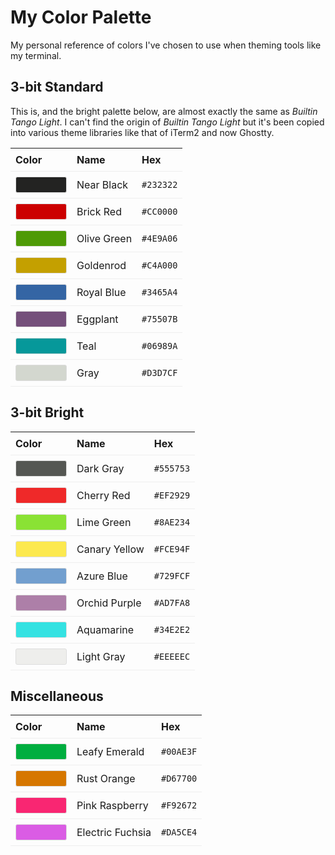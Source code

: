 # My Color Palette

My personal reference of colors I've chosen to use when theming tools like my terminal.


## 3-bit Standard

This is, and the bright palette below, are almost exactly the same as *Builtin Tango Light*. I can't find the origin of
*Builtin Tango Light* but it's been copied into various theme libraries like that of iTerm2 and now Ghostty. 

<table style="width:100%; border-collapse:collapse; table-layout:fixed;">
  <thead>
    <tr style="border-bottom:1px solid #EEE;">
      <th style="text-align:left; padding:8px;">Color</th>
      <th style="text-align:left; padding:8px;">Name</th>
      <th style="text-align:left; padding:8px;">Hex</th>
    </tr>
  </thead>
  <tbody>
    <tr style="border-bottom:1px solid #EEE;">
      <td style="padding:8px;">
        <div style="background:#232322; width:80px; height:24px; border:1px solid #DDD; border-radius:3px;"></div>
      </td>
      <td style="padding:8px;">Near Black</td>
      <td style="padding:8px;"><code>#232322</code></td>
    </tr>
    <tr style="border-bottom:1px solid #EEE;">
      <td style="padding:8px;">
        <div style="background:#CC0000; width:80px; height:24px; border:1px solid #DDD; border-radius:3px;"></div>
      </td>
      <td style="padding:8px;">Brick Red</td>
      <td style="padding:8px;"><code>#CC0000</code></td>
    </tr>
    <tr style="border-bottom:1px solid #EEE;">
      <td style="padding:8px;">
        <div style="background:#4E9A06; width:80px; height:24px; border:1px solid #DDD; border-radius:3px;"></div>
      </td>
      <td style="padding:8px;">Olive Green</td>
      <td style="padding:8px;"><code>#4E9A06</code></td>
    </tr>
    <tr style="border-bottom:1px solid #EEE;">
      <td style="padding:8px;">
        <div style="background:#C4A000; width:80px; height:24px; border:1px solid #DDD; border-radius:3px;"></div>
      </td>
      <td style="padding:8px;">Goldenrod</td>
      <td style="padding:8px;"><code>#C4A000</code></td>
    </tr>
    <tr style="border-bottom:1px solid #EEE;">
      <td style="padding:8px;">
        <div style="background:#3465A4; width:80px; height:24px; border:1px solid #DDD; border-radius:3px;"></div>
      </td>
      <td style="padding:8px;">Royal Blue</td>
      <td style="padding:8px;"><code>#3465A4</code></td>
    </tr>
    <tr style="border-bottom:1px solid #EEE;">
      <td style="padding:8px;">
        <div style="background:#75507B; width:80px; height:24px; border:1px solid #DDD; border-radius:3px;"></div>
      </td>
      <td style="padding:8px;">Eggplant</td>
      <td style="padding:8px;"><code>#75507B</code></td>
    </tr>
    <tr style="border-bottom:1px solid #EEE;">
      <td style="padding:8px;">
        <div style="background:#06989A; width:80px; height:24px; border:1px solid #DDD; border-radius:3px;"></div>
      </td>
      <td style="padding:8px;">Teal</td>
      <td style="padding:8px;"><code>#06989A</code></td>
    </tr>
    <tr style="border-bottom:1px solid #EEE;">
      <td style="padding:8px;">
        <div style="background:#D3D7CF; width:80px; height:24px; border:1px solid #DDD; border-radius:3px;"></div>
      </td>
      <td style="padding:8px;">Gray</td>
      <td style="padding:8px;"><code>#D3D7CF</code></td>
    </tr>
  </tbody>
</table>


## 3-bit Bright

<table style="width:100%; border-collapse:collapse; table-layout:fixed;">
  <thead>
    <tr style="border-bottom:1px solid #EEE;">
      <th style="text-align:left; padding:8px;">Color</th>
      <th style="text-align:left; padding:8px;">Name</th>
      <th style="text-align:left; padding:8px;">Hex</th>
    </tr>
  </thead>
  <tbody>
    <tr style="border-bottom:1px solid #EEE;">
      <td style="padding:8px;">
        <div style="background:#555753; width:80px; height:24px; border:1px solid #DDD; border-radius:3px;"></div>
      </td>
      <td style="padding:8px;">Dark Gray</td>
      <td style="padding:8px;"><code>#555753</code></td>
    </tr>
    <tr style="border-bottom:1px solid #EEE;">
      <td style="padding:8px;">
        <div style="background:#EF2929; width:80px; height:24px; border:1px solid #DDD; border-radius:3px;"></div>
      </td>
      <td style="padding:8px;">Cherry Red</td>
      <td style="padding:8px;"><code>#EF2929</code></td>
    </tr>
    <tr style="border-bottom:1px solid #EEE;">
      <td style="padding:8px;">
        <div style="background:#8AE234; width:80px; height:24px; border:1px solid #DDD; border-radius:3px;"></div>
      </td>
      <td style="padding:8px;">Lime Green</td>
      <td style="padding:8px;"><code>#8AE234</code></td>
    </tr>
    <tr style="border-bottom:1px solid #EEE;">
      <td style="padding:8px;">
        <div style="background:#FCE94F; width:80px; height:24px; border:1px solid #DDD; border-radius:3px;"></div>
      </td>
      <td style="padding:8px;">Canary Yellow</td>
      <td style="padding:8px;"><code>#FCE94F</code></td>
    </tr>
    <tr style="border-bottom:1px solid #EEE;">
      <td style="padding:8px;">
        <div style="background:#729FCF; width:80px; height:24px; border:1px solid #DDD; border-radius:3px;"></div>
      </td>
      <td style="padding:8px;">Azure Blue</td>
      <td style="padding:8px;"><code>#729FCF</code></td>
    </tr>
    <tr style="border-bottom:1px solid #EEE;">
      <td style="padding:8px;">
        <div style="background:#AD7FA8; width:80px; height:24px; border:1px solid #DDD; border-radius:3px;"></div>
      </td>
      <td style="padding:8px;">Orchid Purple</td>
      <td style="padding:8px;"><code>#AD7FA8</code></td>
    </tr>
    <tr style="border-bottom:1px solid #EEE;">
      <td style="padding:8px;">
        <div style="background:#34E2E2; width:80px; height:24px; border:1px solid #DDD; border-radius:3px;"></div>
      </td>
      <td style="padding:8px;">Aquamarine</td>
      <td style="padding:8px;"><code>#34E2E2</code></td>
    </tr>
    <tr style="border-bottom:1px solid #EEE;">
      <td style="padding:8px;">
        <div style="background:#EEEEEC; width:80px; height:24px; border:1px solid #DDD; border-radius:3px;"></div>
      </td>
      <td style="padding:8px;">Light Gray</td>
      <td style="padding:8px;"><code>#EEEEEC</code></td>
    </tr>
  </tbody>
</table>


## Miscellaneous

<table style="width:100%; border-collapse:collapse; table-layout:fixed;">
  <thead>
    <tr style="border-bottom:1px solid #EEE;">
      <th style="text-align:left; padding:8px;">Color</th>
      <th style="text-align:left; padding:8px;">Name</th>
      <th style="text-align:left; padding:8px;">Hex</th>
    </tr>
  </thead>
  <tbody>
    <tr style="border-bottom:1px solid #EEE;">
      <td style="padding:8px;">
        <div style="background:#00AE3F; width:80px; height:24px; border:1px solid #DDD; border-radius:3px;"></div>
      </td>
      <td style="padding:8px;">Leafy Emerald</td>
      <td style="padding:8px;"><code>#00AE3F</code></td>
    </tr>
    <tr style="border-bottom:1px solid #EEE;">
      <td style="padding:8px;">
        <div style="background:#D67700; width:80px; height:24px; border:1px solid #DDD; border-radius:3px;"></div>
      </td>
      <td style="padding:8px;">Rust Orange</td>
      <td style="padding:8px;"><code>#D67700</code></td>
    </tr>
    <tr style="border-bottom:1px solid #EEE;">
      <td style="padding:8px;">
        <div style="background:#F92672; width:80px; height:24px; border:1px solid #DDD; border-radius:3px;"></div>
      </td>
      <td style="padding:8px;">Pink Raspberry</td>
      <td style="padding:8px;"><code>#F92672</code></td>
    </tr>
    <tr style="border-bottom:1px solid #EEE;">
      <td style="padding:8px;">
        <div style="background:#DA5CE4; width:80px; height:24px; border:1px solid #DDD; border-radius:3px;"></div>
      </td>
      <td style="padding:8px;">Electric Fuchsia</td>
      <td style="padding:8px;"><code>#DA5CE4</code></td>
    </tr>
  </tbody>
</table>
